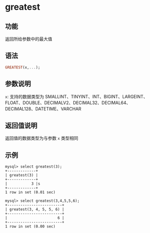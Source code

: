 # greatest

## 功能

返回所给参数中的最大值

## 语法

```Haskell
GREATEST(x,...);
```

## 参数说明

`x`: 支持的数据类型为 SMALLINT、TINYINT、INT、BIGINT、LARGEINT、FLOAT、DOUBLE、DECIMALV2、DECIMAL32、DECIMAL64、DECIMAL128、DATETIME、VARCHAR

## 返回值说明

返回值的数据类型为与参数 `x` 类型相同

## 示例

```Plain Text
mysql> select greatest(3);
+-------------+
| greatest(3) |
+-------------+
|           3 |s
+-------------+
1 row in set (0.01 sec)

mysql> select greatest(3,4,5,5,6);
+-------------------------+
| greatest(3, 4, 5, 5, 6) |
+-------------------------+
|                       6 |
+-------------------------+
1 row in set (0.00 sec)
```
